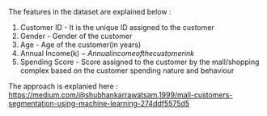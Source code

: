 The features in the dataset are explained below :

1. Customer ID - It is the unique ID assigned to the customer 
2. Gender - Gender of the customer
3. Age - Age of the customer(in years)
4. Annual Income(k$) - Annual income of the customer in k$
5. Spending Score - Score assigned to the customer by the mall/shopping complex based on the customer spending nature and behaviour


The approach is explanied here : https://medium.com/@shubhankarrawatsam.1999/mall-customers-segmentation-using-machine-learning-274ddf5575d5
